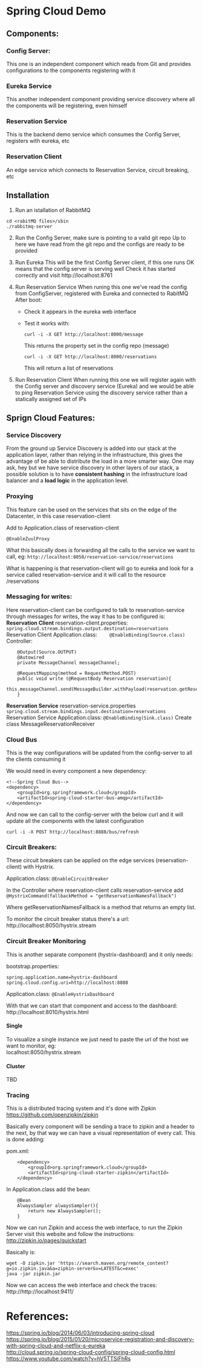# Spring Cloud Demo

## Components:
### Config Server:
This one is an independent component which reads from Git and provides configurations to the components registering with it

### Eureka Service
This another independent component providing service discovery where all the components will be registering, even himself

### Reservation Service
This is the backend demo service which consumes the Config Server, registers with eureka, etc

### Reservation Client
An edge service which connects to Reservation Service, circuit breaking, etc

## Installation
1. Run an istallation of RabbitMQ
```
cd <rabitMQ files>/sbin
./rabbitmq-server
```
2. Run the Config Server, make sure is pointing to a valid git repo
    Up to here we have read from the git repo and the configs are ready to be provided

3. Run Eureka
    This will be the first Config Server client, if this one runs OK means that the config server is serving well
    Check it has started correctly and visit http://localhost:8761

4. Run Reservation Service
    When runing this one we've read the config from ConfigServer, registered with Eureka and connected to RabitMQ
    After boot:
    - Check it appears in the eureka web interface
    - Test it works with:
    
        ```
        curl -i -X GET http://localhost:8000/message
        ```
        This returns the property set in the config repo (message)
        
        ```
        curl -i -X GET http://localhost:8000/reservations
        ```
        This will return a list of reservations

5. Run Reservation Client
    When running this one we will register again with the Config server and discovery service (Eureka) and we would be able to ping Reservation Service using the discovery service rather than a statically assigned set of IPs


## Sprign Cloud Features:

### Service Discovery
From the ground up Service Discovery is added into our stack at the application layer, rather than relying in the infrastructure, this gives the advantage of be able to distribute the load in a more smarter way. One may ask, hey but we have service discovery in other layers of our stack, a possible solution is to have **consistent hashing** in the infrastructure load balancer and a **load logic** in the application level.

### Proxying
This feature can be used on the services that sits on the edge of the Datacenter, in this case reservation-client

Add to Application.class of reservation-client
```
@EnableZuulProxy
```
What this basically does is forwarding all the calls to the service we want to call, eg:
`http://localhost:8050/reservation-service/reservations`

What is happening is that reservation-client will go to eureka and look for a service called reservation-service and it will call to the resource /reservations


### Messaging for writes:
Here reservation-client can be configured to talk to reservation-service through messages for writes, the way it has to be configured is:
**Reservation Client**
reservation-client.properties:
`    spring.cloud.stream.bindings.output.destination=reservations`
Reservation Client Application.class:
`    @EnableBinding(Source.class)`
Controller:
```    
    @Output(Source.OUTPUT)
    @Autowired
    private MessageChannel messageChannel;

    @RequestMapping(method = RequestMethod.POST)
    public void write (@RequestBody Reservation reservation){
        this.messageChannel.send(MessageBuilder.withPayload(reservation.getReservationName()).build());
    }
```
**Reservation Service**
reservation-service.properties
    `spring.cloud.stream.bindings.input.destination=reservations`
Reservation Service Application.class:
    `@EnableBinding(Sink.class)`
Create class MessageReservationReceiver

### Cloud Bus
This is the way configurations will be updated from the config-server to all the clients consuming it

We would need in every component a new dependency:
```
<!--Spring Cloud Bus-->
<dependency>
    <groupId>org.springframework.cloud</groupId>
    <artifactId>spring-cloud-starter-bus-amqp</artifactId>
</dependency>
```
And now we can call to the config-server with the below curl and it will update all the components with the latest configuration
```
curl -i -X POST http://localhost:8888/bus/refresh
```

### Circuit Breakers:
These circuit breakers can be applied on the edge services (reservation-client) with Hystrix.

Application.class:
`@EnableCircuitBreaker`

In the Controller where reservation-client calls reservation-service add
`@HystrixCommand(fallbackMethod = "getReservationNamesFallback")`

Where getReservationNamesFallback is a method that returns an empty list.

To monitor the circuit breaker status there's a url:  
http://localhost:8050/hystrix.stream

### Circuit Breaker Monitoring
This is another separate component (hystrix-dashboard) and it only needs:

bootstrap.properties:
```
spring.application.name=hystrix-dashboard
spring.cloud.config.uri=http://localhost:8888
```
Application.class:
`@EnableHystrixDashboard`

With that we can start that component and access to the dashboard:  
http://localhost:8010/hystrix.html

#### Single
To visualize a single instance we just need to paste the url of the host we want to monitor, eg:  
localhost:8050/hystrix.stream

#### Cluster
TBD


### Tracing
This is a distributed tracing system and it's done with Zipkin https://github.com/openzipkin/zipkin

Basically every component will be sending a trace to zipkin and a header to the next, by that way we can have a visual representation of every call. This is done adding:

pom.xml:
```
    <dependency>
        <groupId>org.springframework.cloud</groupId>
        <artifactId>spring-cloud-starter-zipkin</artifactId>
    </dependency>
```
In Application.class add the bean:
```
    @Bean
    AlwaysSampler alwaysSampler(){
        return new AlwaysSampler();
    }
```
Now we can run Zipkin and access the web interface, to run the Zipkin Server visit this website and follow the instructions:
http://zipkin.io/pages/quickstart

Basically is:
```
wget -O zipkin.jar 'https://search.maven.org/remote_content?g=io.zipkin.java&a=zipkin-server&v=LATEST&c=exec'
java -jar zipkin.jar
```
Now we can access the web interface and check the traces:
http://http://localhost:9411/

# References:
https://spring.io/blog/2014/06/03/introducing-spring-cloud  
https://spring.io/blog/2015/01/20/microservice-registration-and-discovery-with-spring-cloud-and-netflix-s-eureka  
http://cloud.spring.io/spring-cloud-config/spring-cloud-config.html  
https://www.youtube.com/watch?v=hV5TTSiFhRs  
